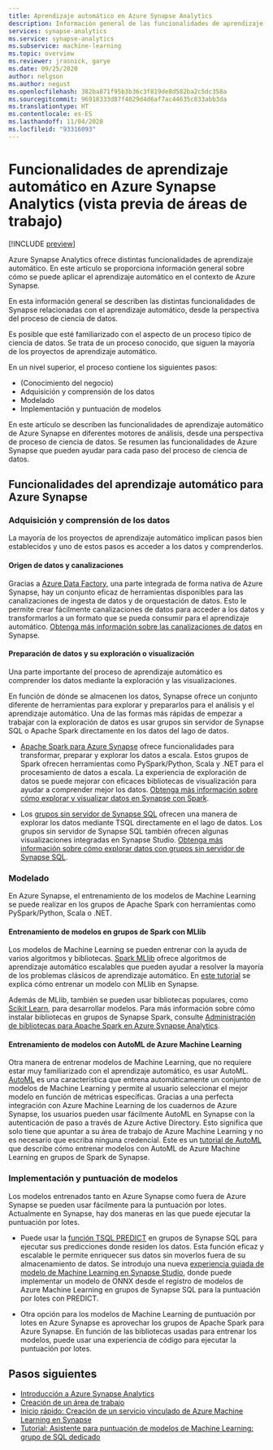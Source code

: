 ```yaml
---
title: Aprendizaje automático en Azure Synapse Analytics
description: Información general de las funcionalidades de aprendizaje automático en Azure Synapse Analytics.
services: synapse-analytics
ms.service: synapse-analytics
ms.subservice: machine-learning
ms.topic: overview
ms.reviewer: jrasnick, garye
ms.date: 09/25/2020
author: nelgson
ms.author: negust
ms.openlocfilehash: 382ba871f95b3b36c3f819de8d582ba2c5dc358a
ms.sourcegitcommit: 96918333d87f4029d4d6af7ac44635c833abb3da
ms.translationtype: HT
ms.contentlocale: es-ES
ms.lasthandoff: 11/04/2020
ms.locfileid: "93316093"
---
```

# <a name="machine-learning-capabilities-in-azure-synapse-analytics-workspaces-preview"></a>Funcionalidades de aprendizaje automático en Azure Synapse Analytics (vista previa de áreas de trabajo)

[!INCLUDE [preview](../includes/note-preview.md)]

Azure Synapse Analytics ofrece distintas funcionalidades de aprendizaje automático. En este artículo se proporciona información general sobre cómo se puede aplicar el aprendizaje automático en el contexto de Azure Synapse.

En esta información general se describen las distintas funcionalidades de Synapse relacionadas con el aprendizaje automático, desde la perspectiva del proceso de ciencia de datos.

Es posible que esté familiarizado con el aspecto de un proceso típico de ciencia de datos. Se trata de un proceso conocido, que siguen la mayoría de los proyectos de aprendizaje automático.

En un nivel superior, el proceso contiene los siguientes pasos:
* (Conocimiento del negocio)
* Adquisición y comprensión de los datos
* Modelado
* Implementación y puntuación de modelos

En este artículo se describen las funcionalidades de aprendizaje automático de Azure Synapse en diferentes motores de análisis, desde una perspectiva de proceso de ciencia de datos. Se resumen las funcionalidades de Azure Synapse que pueden ayudar para cada paso del proceso de ciencia de datos.

## <a name="azure-synapse-machine-learning-capabilities"></a>Funcionalidades del aprendizaje automático para Azure Synapse

### <a name="data-acquisition-and-understanding"></a>Adquisición y comprensión de los datos

La mayoría de los proyectos de aprendizaje automático implican pasos bien establecidos y uno de estos pasos es acceder a los datos y comprenderlos.

#### <a name="data-source-and-pipelines"></a>Origen de datos y canalizaciones

Gracias a [Azure Data Factory](/azure/data-factory/introduction), una parte integrada de forma nativa de Azure Synapse, hay un conjunto eficaz de herramientas disponibles para las canalizaciones de ingesta de datos y de orquestación de datos. Esto le permite crear fácilmente canalizaciones de datos para acceder a los datos y transformarlos a un formato que se pueda consumir para el aprendizaje automático. [Obtenga más información sobre las canalizaciones de datos](/azure/data-factory/concepts-pipelines-activities?toc=/azure/synapse-analytics/toc.json&bc=/azure/synapse-analytics/breadcrumb/toc.json) en Synapse. 

#### <a name="data-preparation-and-explorationvisualization"></a>Preparación de datos y su exploración o visualización

Una parte importante del proceso de aprendizaje automático es comprender los datos mediante la exploración y las visualizaciones.

En función de dónde se almacenen los datos, Synapse ofrece un conjunto diferente de herramientas para explorar y prepararlos para el análisis y el aprendizaje automático. Una de las formas más rápidas de empezar a trabajar con la exploración de datos es usar grupos sin servidor de Synapse SQL o Apache Spark directamente en los datos del lago de datos.

* [Apache Spark para Azure Synapse](../spark/apache-spark-overview.md) ofrece funcionalidades para transformar, preparar y explorar los datos a escala. Estos grupos de Spark ofrecen herramientas como PySpark/Python, Scala y .NET para el procesamiento de datos a escala. La experiencia de exploración de datos se puede mejorar con eficaces bibliotecas de visualización para ayudar a comprender mejor los datos. [Obtenga más información sobre cómo explorar y visualizar datos en Synapse con Spark](../get-started-analyze-spark.md).

* Los [grupos sin servidor de Synapse SQL](../sql/on-demand-workspace-overview.md) ofrecen una manera de explorar los datos mediante TSQL directamente en el lago de datos. Los grupos sin servidor de Synapse SQL también ofrecen algunas visualizaciones integradas en Synapse Studio. [Obtenga más información sobre cómo explorar datos con grupos sin servidor de Synapse SQL](../get-started-analyze-sql-on-demand.md).

### <a name="modeling"></a>Modelado

En Azure Synapse, el entrenamiento de los modelos de Machine Learning se puede realizar en los grupos de Apache Spark con herramientas como PySpark/Python, Scala o .NET.

#### <a name="train-models-on-spark-pools-with-mllib"></a>Entrenamiento de modelos en grupos de Spark con MLlib

Los modelos de Machine Learning se pueden entrenar con la ayuda de varios algoritmos y bibliotecas. [Spark MLlib](http://spark.apache.org/docs/latest/ml-guide.html) ofrece algoritmos de aprendizaje automático escalables que pueden ayudar a resolver la mayoría de los problemas clásicos de aprendizaje automático. En [este tutorial](../spark/apache-spark-machine-learning-mllib-notebook.md) se explica cómo entrenar un modelo con MLlib en Synapse.

Además de MLlib, también se pueden usar bibliotecas populares, como [Scikit Learn](https://scikit-learn.org/stable/), para desarrollar modelos. Para más información sobre cómo instalar bibliotecas en grupos de Synapse Spark, consulte [Administración de bibliotecas para Apache Spark en Azure Synapse Analytics](../spark/apache-spark-azure-portal-add-libraries.md).

#### <a name="train-models-with-azure-machine-learning-automl"></a>Entrenamiento de modelos con AutoML de Azure Machine Learning

Otra manera de entrenar modelos de Machine Learning, que no requiere estar muy familiarizado con el aprendizaje automático, es usar AutoML. [AutoML](/azure/machine-learning/concept-automated-ml) es una característica que entrena automáticamente un conjunto de modelos de Machine Learning y permite al usuario seleccionar el mejor modelo en función de métricas específicas. Gracias a una perfecta integración con Azure Machine Learning de los cuadernos de Azure Synapse, los usuarios pueden usar fácilmente AutoML en Synapse con la autenticación de paso a través de Azure Active Directory.  Esto significa que solo tiene que apuntar a su área de trabajo de Azure Machine Learning y no es necesario que escriba ninguna credencial. Este es un [tutorial de AutoML](../spark/apache-spark-azure-machine-learning-tutorial.md) que describe cómo entrenar modelos con AutoML de Azure Machine Learning en grupos de Spark de Synapse.

### <a name="model-deployment-and-scoring"></a>Implementación y puntuación de modelos

Los modelos entrenados tanto en Azure Synapse como fuera de Azure Synapse se pueden usar fácilmente para la puntuación por lotes. Actualmente en Synapse, hay dos maneras en las que puede ejecutar la puntuación por lotes.

* Puede usar la [función TSQL PREDICT](../sql-data-warehouse/sql-data-warehouse-predict.md) en grupos de Synapse SQL para ejecutar sus predicciones donde residen los datos. Esta función eficaz y escalable le permite enriquecer sus datos sin moverlos fuera de su almacenamiento de datos. Se introdujo una nueva [experiencia guiada de modelo de Machine Learning en Synapse Studio](https://aka.ms/synapse-ml-ui), donde puede implementar un modelo de ONNX desde el registro de modelos de Azure Machine Learning en grupos de Synapse SQL para la puntuación por lotes con PREDICT.

* Otra opción para los modelos de Machine Learning de puntuación por lotes en Azure Synapse es aprovechar los grupos de Apache Spark para Azure Synapse. En función de las bibliotecas usadas para entrenar los modelos, puede usar una experiencia de código para ejecutar la puntuación por lotes.

## <a name="next-steps"></a>Pasos siguientes

* [Introducción a Azure Synapse Analytics](../get-started.md)
* [Creación de un área de trabajo](../get-started-create-workspace.md)
* [Inicio rápido: Creación de un servicio vinculado de Azure Machine Learning en Synapse](quickstart-integrate-azure-machine-learning.md)
* [Tutorial: Asistente para puntuación de modelos de Machine Learning: grupo de SQL dedicado](tutorial-sql-pool-model-scoring-wizard.md)
